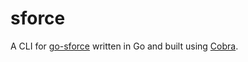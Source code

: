 # sforce
A CLI for [go-sforce](https://github.com/Laugusti/go-sforce) written in Go and built using [Cobra](https://github.com/spf13/cobra).
